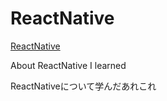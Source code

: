 # ReactNative

[ReactNative](https://facebook.github.io/react-native/)

About ReactNative I learned

ReactNativeについて学んだあれこれ

